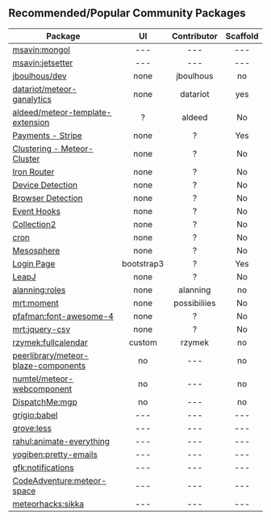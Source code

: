 ## Recommended/Popular Community Packages

| Package       | UI  | Contributor | Scaffold   |
| ------------- | :----------------: |  :----------------: | :----------------: |
| [msavin:mongol](https://github.com/msavin/mongol) | --- | ---  | --- |
| [msavin:jetsetter](https://github.com/msavin/jetsetter) | --- | ---  | --- |
| [jboulhous/dev](https://atmospherejs.com/jboulhous/dev)| none  |  jboulhous | no |
| [datariot/meteor-ganalytics](https://github.com/datariot/meteor-ganalytics) | none  |  datariot | yes |
| [aldeed/meteor-template-extension](https://github.com/aldeed/meteor-template-extension)  | ?  |  aldeed | No |
| [Payments - Stripe](https://atmosphere.meteor.com/package/stripe) | none |  ? | Yes |
| [Clustering - Meteor-Cluster](https://atmospherejs.com/meteorhacks/cluster)  | none |  ? | No |
| [Iron Router](https://github.com/EventedMind/meteor-iron-router)  | none |  ? | No |  
| [Device Detection](https://atmosphere.meteor.com/package/device-detection)  | none |  ? | No |
| [Browser Detection](https://atmosphere.meteor.com/package/browser-detection ) | none |  ? | No |
| [Event Hooks](https://atmosphere.meteor.com/package/event-hooks)  | none |  ? | No |
| [Collection2](https://atmosphere.meteor.com/package/collection2)  | none |  ? | No |
| [cron](https://atmosphere.meteor.com/package/cron)  | none |  ? | No |
| [Mesosphere](https://atmosphere.meteor.com/package/Mesosphere)  | none |  ? | No |
| [Login Page](https://atmosphere.meteor.com/package/accounts-entry)  | bootstrap3 |  ? | Yes |
| [LeapJ](https://github.com/kevohagan/meteor-leapmotion) | none |  ? | No |
| [alanning:roles](https://atmospherejs.com/alanning/roles) | none |  alanning | no |
| [mrt:moment](https://atmospherejs.com/mrt/moment) | none |  possibiliies | No |
| [pfafman:font-awesome-4](https://atmospherejs.com/pfafman/font-awesome-4) | none |  ? | No |
| [mrt:jquery-csv](https://atmospherejs.com/mrt/jquery-csv) | none |  ? | No |
| [rzymek:fullcalendar](https://atmospherejs.com/rzymek/fullcalendar) | custom | rzymek  | no |
| [peerlibrary/meteor-blaze-components](https://github.com/peerlibrary/meteor-blaze-components) | no | ---  | no |
| [numtel/meteor-webcomponent](https://github.com/numtel/meteor-webcomponent) | no | ---  | no |
| [DispatchMe:mgp](https://github.com/DispatchMe/mgp) | no | ---  | no |
| [grigio:babel](https://atmospherejs.com/grigio/babel) | --- | ---  | --- |
| [grove:less](https://atmospherejs.com/grove/less) | ---| ---  | --- |
| [rahul:animate-everything](https://atmospherejs.com/rahul/animate-everything) | --- | ---  | --- |
| [yogiben:pretty-emails](https://atmospherejs.com/yogiben/pretty-emails) | --- | ---  | --- |
| [gfk:notifications](https://atmospherejs.com/gfk/notifications) | --- | ---  | --- |
| [CodeAdventure:meteor-space](https://atmospherejs.com/space/base) | --- | ---  | --- |
| [meteorhacks:sikka](https://github.com/meteorhacks/sikka) | --- | ---  | --- |
